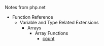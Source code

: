 Notes from php.net

- Function Reference
  - Variable and Type Related Extensions 
    - Arrays
        - Array Functions 
            - [count](FuncationReference/VariableAndTypeRelatedExtensions/Arrays/ArrayFunctions/count.md)